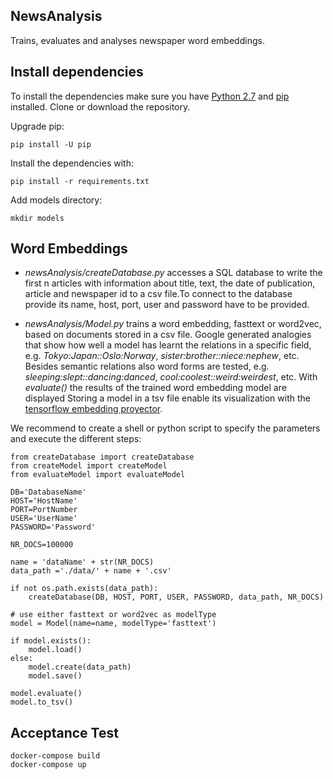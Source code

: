 ## NewsAnalysis

Trains, evaluates and analyses newspaper word embeddings.

## Install dependencies
To install the dependencies make sure you have [Python 2.7](https://www.python.org/download/releases/2.7/) and [pip](https://pip.pypa.io/en/stable/) installed. Clone or download the repository.

Upgrade pip:
```
pip install -U pip
```

Install the dependencies with:
```
pip install -r requirements.txt
```
Add models directory:
```
mkdir models
```

## Word Embeddings
- *newsAnalysis/createDatabase.py* accesses a SQL database to write the first n articles with information about title, text, the date of publication, article and newspaper id to a csv file.To connect to the database provide its name, host, port, user and password have to be provided.

- *newsAnalysis/Model.py* trains a word embedding, fasttext or word2vec, based on documents stored in a csv file.
Google generated analogies that show how well a model has learnt the relations in a specific field, e.g. *Tokyo:Japan::Oslo:Norway*, *sister:brother::niece:nephew*, etc. Besides semantic relations also word forms are tested, e.g. *sleeping:slept::dancing:danced*, *cool:coolest::weird:weirdest*, etc. With *evaluate()* the results of the trained word embedding model are displayed
Storing a model in a tsv file enable its visualization with the [tensorflow embedding proyector](
://projector.tensorflow.org/).


We recommend to create a shell or python script to specify the parameters and execute the different steps:

```
from createDatabase import createDatabase
from createModel import createModel
from evaluateModel import evaluateModel

DB='DatabaseName'
HOST='HostName'
PORT=PortNumber
USER='UserName'
PASSWORD='Password'

NR_DOCS=100000

name = 'dataName' + str(NR_DOCS)
data_path ='./data/' + name + '.csv'

if not os.path.exists(data_path):
    createDatabase(DB, HOST, PORT, USER, PASSWORD, data_path, NR_DOCS)

# use either fasttext or word2vec as modelType
model = Model(name=name, modelType='fasttext')

if model.exists():
    model.load()
else:
    model.create(data_path)
    model.save()

model.evaluate()
model.to_tsv()
```

## Acceptance Test

```
docker-compose build
docker-compose up
```

